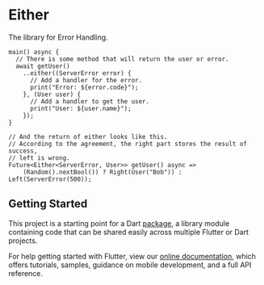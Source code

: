 # Either

The library for Error Handling.

``` 
main() async {
  // There is some method that will return the user or error.
  await getUser()
    ..either((ServerError error) {
      // Add a handler for the error.
      print("Error: ${error.code}");
    }, (User user) {
      // Add a handler to get the user.
      print("User: ${user.name}");
    });
}

// And the return of either looks like this.
// According to the agreement, the right part stores the result of success,
// left is wrong.
Future<Either<ServerError, User>> getUser() async =>
    (Random().nextBool()) ? Right(User("Bob")) : Left(ServerError(500));
```

## Getting Started

This project is a starting point for a Dart
[package](https://flutter.dev/developing-packages/),
a library module containing code that can be shared easily across
multiple Flutter or Dart projects.

For help getting started with Flutter, view our 
[online documentation](https://flutter.dev/docs), which offers tutorials, 
samples, guidance on mobile development, and a full API reference.
